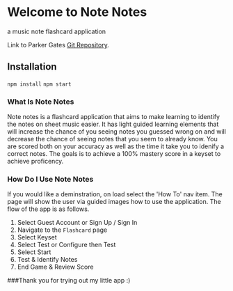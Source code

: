 # Welcome to Note Notes

a music note flashcard application

Link to Parker Gates [Git Repository](https://github.com/ParkerGates/).

## Installation

`npm install`
`npm start`

### What Is Note Notes
Note notes is a flashcard application that aims to make learning to identify the notes on sheet music easier. It has light guided learning elements that will increase the chance of you seeing notes you guessed wrong on and will decrease the chance of seeing notes that you seem to already know. You are scored both on your accuracy as well as the time it take you to idenify a correct notes. The goals is to achieve a 100% mastery score in a keyset to achieve proficency.

### How Do I Use Note Notes
If you would like a deminstration, on load select the 'How To' nav item. The page will show the user via guided images how to use the application. The flow of the app is as follows.

1. Select Guest Account or Sign Up / Sign In
2. Navigate to the `Flashcard` page
3. Select Keyset
4. Select Test or Configure then Test
5. Select Start
6. Test & Identify Notes
7. End Game & Review Score


###Thank you for trying out my little app :)

